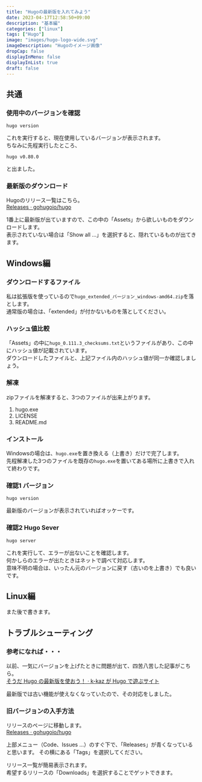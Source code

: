 ```yaml
---
title: "Hugoの最新版を入れてみよう"
date: 2023-04-17T12:58:50+09:00
description: "基本編"
categories: ["linux"]
tags: ["Hugo"]
image: "images/hugo-logo-wide.svg"
imageDescription: "Hugoのイメージ画像"
dropCap: false
displayInMenu: false
displayInList: true
draft: false
---
```

## 共通

### 使用中のバージョンを確認

```text
hugo version
```

これを実行すると、現在使用しているバージョンが表示されます。  
ちなみに先程実行したところ、  

```text
hugo v0.80.0
```

と出ました。  

### 最新版のダウンロード

Hugoのリリース一覧はこちら。  
[Releases · gohugoio/hugo](https://github.com/gohugoio/hugo/releases)  

1番上に最新版が出ていますので、この中の「Assets」から欲しいものをダウンロードします。  
表示されていない場合は「Show all ...」を選択すると、隠れているものが出てきます。  

## Windows編

### ダウンロードするファイル

私は拡張版を使っているので`hugo_extended_バージョン_windows-amd64.zip`を落とします。  
通常版の場合は、「extended」が付かないものを落としてください。  

### ハッシュ値比較

「Assets」の中に`hugo_0.111.3_checksums.txt`というファイルがあり、この中にハッシュ値が記載されています。  
ダウンロードしたファイルと、上記ファイル内のハッシュ値が同一か確認しましょう。  

### 解凍

zipファイルを解凍すると、3つのファイルが出来上がります。  

1. hugo.exe
1. LICENSE
1. README.md

### インストール

Windowsの場合は、`hugo.exe`を置き換える（上書き）だけで完了します。  
先程解凍した3つのファイルを既存の`hugo.exe`を置いてある場所に上書きで入れて終わりです。

### 確認1 バージョン

```text
hugo version
```

最新版のバージョンが表示されていればオッケーです。  

### 確認2 Hugo Sever

```text
hugo server
```

これを実行して、エラーが出ないことを確認します。  
何かしらのエラーが出たときはネットで調べて対応します。  
意味不明の場合は、いったん元のバージョンに戻す（古いのを上書き）でも良いです。  

## Linux編

また後で書きます。

## トラブルシューティング

### 参考になれば・・・

以前、一気にバージョンを上げたときに問題が出て、四苦八苦した記事がこちら。  
[そうだ Hugo の最新版を使おう！ · k-kaz が Hugo で遊ぶサイト](../hugo-new-version)  

最新版では古い機能が使えなくなっていたので、その対応をしました。  

### 旧バージョンの入手方法

リリースのページに移動します。  
[Releases · gohugoio/hugo](https://github.com/gohugoio/hugo/releases)  

上部メニュー（Code、Issues ...）のすぐ下で、「Releases」が青くなっていると思います。
その横にある「Tags」を選択してください。  

リリース一覧が簡易表示されます。  
希望するリリースの「Downloads」を選択することでゲットできます。  
